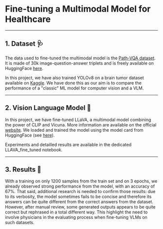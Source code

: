 # Fine-tuning a Multimodal Model for Healthcare

---

## 1. Dataset :stethoscope:

The data used to fine-tuned the multimodal model is the [Path-VQA dataset](https://arxiv.org/abs/2003.10286). It is made of 30k image-question-answer triplets and is freely available on HuggingFace [here](https://huggingface.co/datasets/flaviagiammarino/path-vqa).

In this project, we have also trained YOLOv8 on a brain tumor dataset available on [Kaggle](https://www.kaggle.com/datasets/pkdarabi/brain-tumor-image-dataset-semantic-segmentation). We have done this as our aim is to compare the performance of a "classic" ML model for computer vision and a VLM.

---

## 2. Vision Language Model :volcano:

In this project, we have fine-tuned LLaVA, a multimodal model combining the power of CLIP and Vicuna. More information are available on the official [website](https://llava-vl.github.io/). We loaded and trained the model using the model card from HuggingFace (see [here](https://huggingface.co/liuhaotian/llava-v1.5-13b)).

Experiments and detailled results are available in the dedicated LLAVA_fine_tuned notebook. 

---

## 3. Results :checkered_flag:

With a training on only 1200 samples from the train set and on 3 epochs, we already observed strong performance from the model, with an accuracy of 67%. That said, additional research is needed to confirm those results: due to its verbosity, the model sometimes fails to be concise and therefore its answers can be quite different from the correct answers from the dataset. However, after manual review, some generated outputs appears to be quite correct but rephrased in a total different way. This highlight the need to involve physicians in the evaluating process when fine-tuning VLMs on such datasets.
